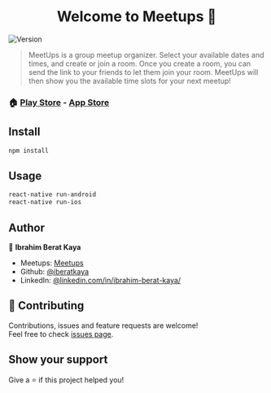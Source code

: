 <h1 align="center">Welcome to Meetups 👋</h1>
<p>
  <img alt="Version" src="https://img.shields.io/badge/version-1.2.1-blue.svg?cacheSeconds=2592000" />
</p>

> MeetUps is a group meetup organizer. Select your available dates and times, and create or join a room. Once you create a room, you can send the link to your friends to let them join your room. MeetUps will then show you the available time slots for your next meetup!

### 🏠 [Play Store](https://play.google.com/store/apps/details?id=com.kaya.meetupapp) - [App Store](https://apps.apple.com/us/app/meetups-with-friends/id1498308902)

## Install

```sh
npm install
```

## Usage

```sh
react-native run-android
react-native run-ios
```

## Author

👤 **Ibrahim Berat Kaya**

* Meetups: [Meetups](https://meetupswithfriends.com/)
* Github: [@iberatkaya](https://github.com/iberatkaya)
* LinkedIn: [@linkedin.com/in/ibrahim-berat-kaya/](https://linkedin.com/in/ibrahim-berat-kaya/)

## 🤝 Contributing

Contributions, issues and feature requests are welcome!<br />Feel free to check [issues page](https://github.com/iberatkaya/meetupapp/issues). 

## Show your support

Give a ⭐️ if this project helped you!

